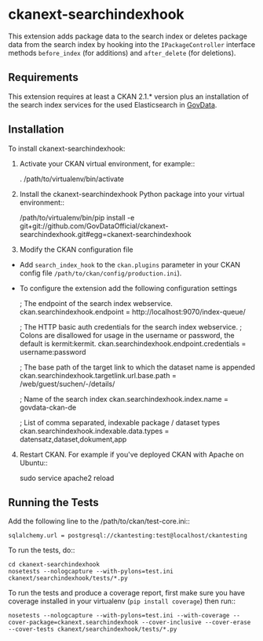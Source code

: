 # ckanext-searchindexhook

This extension adds package data to the search index or deletes package data from the
search index by hooking into the ``IPackageController`` interface methods ``before_index``
(for additions) and ``after_delete`` (for deletions).


Requirements
------------

This extension requires at least a CKAN 2.1.* version plus an installation of the search index services for the used Elasticsearch in [GovData](https://github.com/GovDataOfficial/GovData/).


Installation
------------

To install ckanext-searchindexhook:

1. Activate your CKAN virtual environment, for example::

     . /path/to/virtualenv/bin/activate

2. Install the ckanext-searchindexhook Python package into your virtual environment::

     /path/to/virtualenv/bin/pip install -e git+git://github.com/GovDataOfficial/ckanext-searchindexhook.git#egg=ckanext-searchindexhook

3. Modify the CKAN configuration file

- Add ``search_index_hook`` to the ``ckan.plugins`` parameter in your CKAN
   config file ``/path/to/ckan/config/production.ini``).

- To configure the extension add the following configuration settings

  ; The endpoint of the search index webservice.
  ckan.searchindexhook.endpoint = http://localhost:9070/index-queue/

  ; The HTTP basic auth credentials for the search index webservice.
  ; Colons are disallowed for usage in the username or password, the default is kermit:kermit.
  ckan.searchindexhook.endpoint.credentials = username:password

  ; The base path of the target link to which the dataset name is appended
  ckan.searchindexhook.targetlink.url.base.path = /web/guest/suchen/-/details/

  ; Name of the search index
  ckan.searchindexhook.index.name = govdata-ckan-de

  ; List of comma separated, indexable package / dataset types
  ckan.searchindexhook.indexable.data.types = datensatz,dataset,dokument,app

4. Restart CKAN. For example if you've deployed CKAN with Apache on Ubuntu::

     sudo service apache2 reload


Running the Tests
-----------------

Add the following line to the /path/to/ckan/test-core.ini::

    sqlalchemy.url = postgresql://ckantesting:test@localhost/ckantesting

To run the tests, do::

    cd ckanext-searchindexhook
    nosetests --nologcapture --with-pylons=test.ini ckanext/searchindexhook/tests/*.py

To run the tests and produce a coverage report, first make sure you have
coverage installed in your virtualenv (``pip install coverage``) then run::

    nosetests --nologcapture --with-pylons=test.ini --with-coverage --cover-package=ckanext.searchindexhook --cover-inclusive --cover-erase --cover-tests ckanext/searchindexhook/tests/*.py
